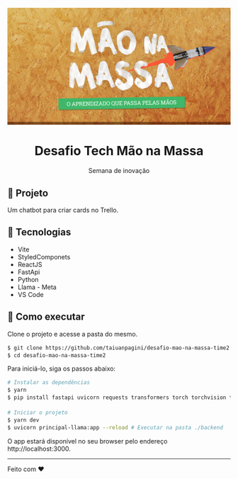 <p align="center">
    <img alt="Git Explorer" src="./images/Capa.png"/>
</p>

<h1 align="center">
	Desafio Tech Mão na Massa
</h1>

<p align="center">Semana de inovação</p>

## 🚀 Projeto

Um chatbot para criar cards no Trello.

## 🔧 Tecnologias

- Vite
- StyledComponets
- ReactJS
- FastApi
- Python
- Llama - Meta
- VS Code

## 🚀 Como executar

Clone o projeto e acesse a pasta do mesmo.

```bash
$ git clone https://github.com/taiuanpagini/desafio-mao-na-massa-time2.git
$ cd desafio-mao-na-massa-time2
```

Para iniciá-lo, siga os passos abaixo:

```bash
# Instalar as dependências
$ yarn
$ pip install fastapi uvicorn requests transformers torch torchvision torchaudio

# Iniciar o projeto
$ yarn dev
$ uvicorn principal-llama:app --reload # Executar na pasta ./backend
```

O app estará disponível no seu browser pelo endereço http://localhost:3000.

---

Feito com ♥
